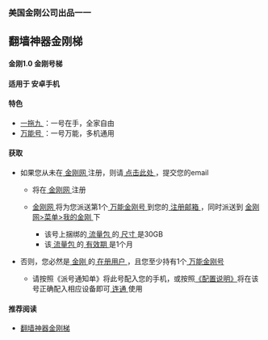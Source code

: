 ### 美国金刚公司出品一一
## 翻墙神器金刚梯
#### 金刚1.0 金刚号梯
#### 适用于 安卓手机

#### 特色
  - [ 一拖九 ](https://a2zitpro.github.io/web/一拖九)：一号在手，全家自由
  - [ 万能号 ](https://a2zitpro.github.io/web/万能金刚号)：一号万能，多机通用

  
#### 获取
- 如果您从未在[ 金刚网 ]()注册，则请[ 点击此处 ](https://a2zitpro.github.io/web/l2_reg)，提交您的email
  - 将在[ 金刚网 ](https://a2zitpro.github.io/web/金刚中文网)注册
  - [ 金刚网 ]()将为您派送第1个[ 万能金刚号 ]()到您的[ 注册邮箱 ]()，同时派送到 [ 金刚网>菜单>我的金刚 ]()下

    - 该号上捆绑的[ 流量包 ]()的[ 尺寸 ]()是30GB
    - 该[ 流量包 ]()的[ 有效期 ]()是1个月

- 否则，您必然是[ 金刚 ]()的[ 在册用户 ]()，且您至少持有1个[ 万能金刚号 ]()
  - 请按照《派号通知单》将此号配入您的手机，或按照[《配置说明》]()将在该号正确配入相应设备即可[ 连通 ]()使用


#### 推荐阅读
- [翻墙神器金刚梯](https://a2zitpro.github.io/web/dlb)
